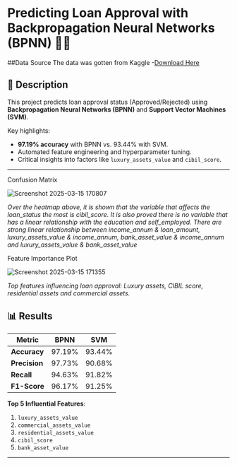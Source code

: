 # Predicting Loan Approval with Backpropagation Neural Networks (BPNN) 🏦🧠

##Data Source
The data was gotten from Kaggle
-[Download Here](https://www.kaggle.com/datasets/architsharma01/loan-approval-prediction-dataset/code)


## 📝 Description  
This project predicts loan approval status (Approved/Rejected) using **Backpropagation Neural Networks (BPNN)** and **Support Vector Machines (SVM)**. 

Key highlights:  
- **97.19% accuracy** with BPNN vs. 93.44% with SVM.  
- Automated feature engineering and hyperparameter tuning.  
- Critical insights into factors like `luxury_assets_value` and `cibil_score`.  

---

Confusion Matrix

![Screenshot 2025-03-15 170807](https://github.com/user-attachments/assets/05b1c391-4585-4896-ae89-f1798379bbf3)
  
*Over the heatmap above, it is shown that the variable that affects the loan_status the most is cibil_score.
It is also proved there is no variable that has a linear relationship with the education and self_employed.
There are strong linear relationship between income_annum & loan_amount, luxury_assets_value & income_annum, bank_asset_value & income_annum and luxury_assets_value & bank_asset_value*

Feature Importance Plot

![Screenshot 2025-03-15 171355](https://github.com/user-attachments/assets/64420dfc-46f0-48bc-92fc-bf9f52911e3a)

*Top features influencing loan approval: Luxury assets, CIBIL score, residential assets and commercial assets.*

## 📊 Results  
| Metric               | BPNN      | SVM       |
|----------------------|-----------|-----------|
| **Accuracy**         | 97.19%    | 93.44%    |
| **Precision**        | 97.73%    | 90.68%    |
| **Recall**           | 94.63%    | 91.82%    |
| **F1-Score**         | 96.17%    | 91.25%    |

**Top 5 Influential Features**:  
1. `luxury_assets_value`  
2. `commercial_assets_value`  
3. `residential_assets_value`  
4. `cibil_score`  
5. `bank_asset_value`  

---

